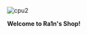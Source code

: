 ![cpu2](https://user-images.githubusercontent.com/99132840/168271657-3aa0f929-909f-4307-b707-2d07583c8bde.png)

**Welcome to Ra1n's Shop!**
